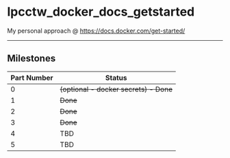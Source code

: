 # lpcctw_docker_docs_getstarted

My personal approach @ <https://docs.docker.com/get-started/>

---

## Milestones

| Part Number | Status |
| - | - |
| 0 | ~~(optional - docker secrets) - Done~~ |
| 1 | ~~Done~~ |
| 2 | ~~Done~~ |
| 3 | ~~Done~~ |
| 4 | TBD |
| 5 | TBD |